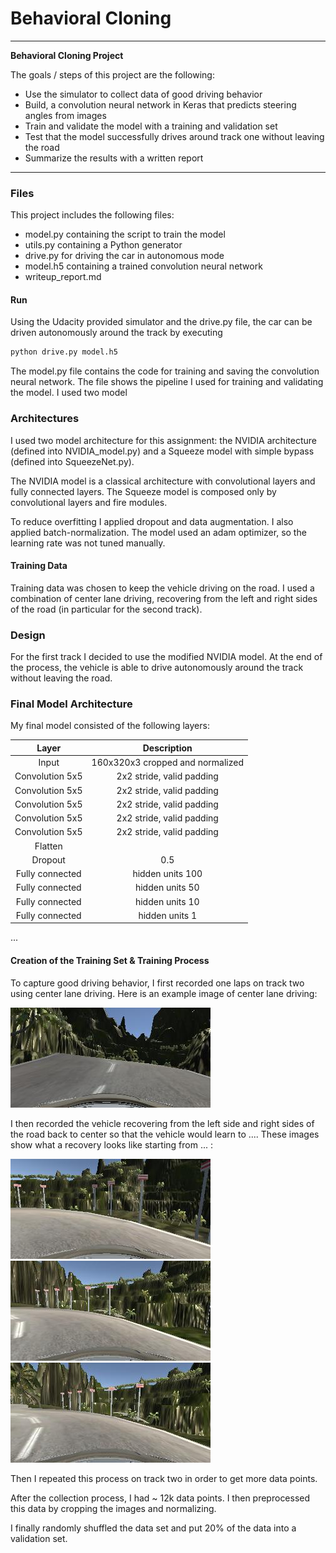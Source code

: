 # **Behavioral Cloning** 

---

**Behavioral Cloning Project**

The goals / steps of this project are the following:
*  Use the simulator to collect data of good driving behavior
*  Build, a convolution neural network in Keras that predicts steering angles from images
*  Train and validate the model with a training and validation set
*  Test that the model successfully drives around track one without leaving the road
*  Summarize the results with a written report


[//]: # (Image References)

[image2]: ./examples/center.jpg "Center Image"
[image3]: ./examples/recovery1.jpg "Recovery Image"
[image4]: ./examples/recovery2.jpg "Recovery Image"
[image5]: ./examples/recovery3.jpg "Recovery Image" 

---
### Files

This project includes the following files:
* model.py containing the script to train the model
* utils.py containing a Python generator
* drive.py for driving the car in autonomous mode
* model.h5 containing a trained convolution neural network 
* writeup_report.md

#### Run

Using the Udacity provided simulator and the drive.py file, the car can be driven autonomously around the track by executing 
```sh
python drive.py model.h5
```


The model.py file contains the code for training and saving the convolution neural network. The file shows the pipeline I used for training and validating the model. I used two model 

### Architectures

I used two model architecture for this assignment: the NVIDIA architecture (defined into NVIDIA_model.py) and a Squeeze model with simple bypass (defined into SqueezeNet.py).

The NVIDIA model is a classical architecture with convolutional layers and fully connected layers.
The Squeeze model is composed only by convolutional layers and fire modules. 

To reduce overfitting I applied dropout and data augmentation.
I also applied batch-normalization.
The model used an adam optimizer, so the learning rate was not tuned manually.

#### Training Data

Training data was chosen to keep the vehicle driving on the road. I used a combination of center lane driving, recovering from the left and right sides of the road (in particular for the second track).

### Design

For the first track I decided to use the modified NVIDIA model.
At the end of the process, the vehicle is able to drive autonomously around the track without leaving the road.

### Final Model Architecture

My final model consisted of the following layers:

| Layer         		|     Description	        					| 
|:---------------------:|:---------------------------------------------:| 
| Input         		| 160x320x3 cropped and normalized  				| 	
| Convolution 5x5     	| 2x2 stride, valid padding 
| Convolution 5x5     	| 2x2 stride, valid padding 
| Convolution 5x5     	| 2x2 stride, valid padding 
| Convolution 5x5     	| 2x2 stride, valid padding 
| Convolution 5x5     	| 2x2 stride, valid padding 
| Flatten 				| 
| Dropout				| 0.5
| Fully connected		| hidden units 100
| Fully connected		| hidden units 50
| Fully connected		| hidden units 10
| Fully connected		| hidden units 1 			

 ...


#### Creation of the Training Set & Training Process

To capture good driving behavior, I first recorded one laps on track two using center lane driving. Here is an example image of center lane driving:

![alt text][image2]

I then recorded the vehicle recovering from the left side and right sides of the road back to center so that the vehicle would learn to .... These images show what a recovery looks like starting from ... :

![alt text][image3]
![alt text][image4]
![alt text][image5]

Then I repeated this process on track two in order to get more data points.


After the collection process, I had ~ 12k data points. I then preprocessed this data by cropping the images and normalizing.

I finally randomly shuffled the data set and put 20% of the data into a validation set. 
